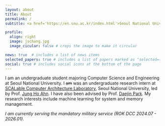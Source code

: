 ```yaml
---
layout: about
title: About
permalink: /
subtitle: <a href='https://en.snu.ac.kr/index.html'>Seoul National University</a>. Computer Science and Engineering

profile:
  align: right
  image: jschang.jpg
  image_cicular: false # crops the image to make it circular

news: true  # includes a list of news items
selected_papers: true # includes a list of papers marked as "selected={true}"
social: true # includes social icons at the bottom of the page
---
```


I am an undergraduate student majoring Computer Science and Engineering at Seoul National University. I <s>am</s> was an undergraduate research intern at [SCALable Computer Architecture Laboratory](http://scale.snu.ac.kr/), Seoul National University, led by Prof. [Jung Ho Ahn](https://scale.snu.ac.kr/members). I have also been advised by Prof. [Daejin Park](https://ai-soc.github.io/l_professor.html). My research interests include machine learning for system and memory management.


*I am currently serving the mandatory military service (ROK DCC 2024.07 - 2026.01).*